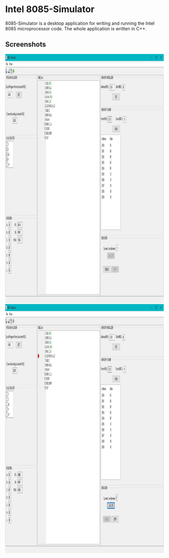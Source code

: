 # Intel 8085-Simulator

8085-Simulator is a desktop application for writing and running the Intel 8085 microprocessor code.
The whole application is written in C++.

## Screenshots
<img src="https://github.com/Aswal-Ashutosh/8085-Simulator-Desktop-Application/blob/master/Screenshots/8085.JPG" width="790" height="790">
<img src="https://github.com/Aswal-Ashutosh/8085-Simulator-Desktop-Application/blob/master/Screenshots/8085Debug.JPG" width="790" height="790">
